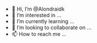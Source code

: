 - 👋 Hi, I’m @Alondraidk
- 👀 I’m interested in ...
- 🌱 I’m currently learning ...
- 💞️ I’m looking to collaborate on ...
- 📫 How to reach me ...

<!---
Alondraidk/Alondraidk is a ✨ special ✨ repository because its `README.md` (this file) appears on your GitHub profile.
You can click the Preview link to take a look at your changes.
--->
